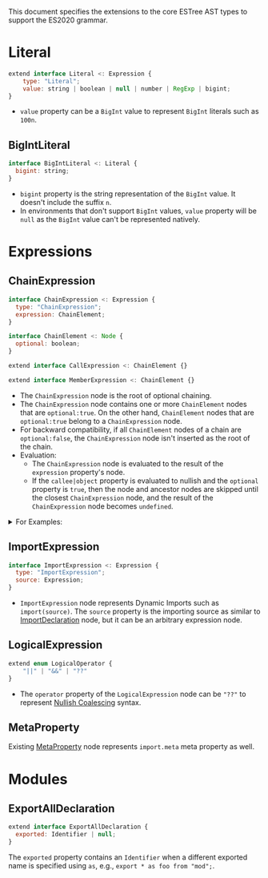 This document specifies the extensions to the core ESTree AST types to support the ES2020 grammar.

# Literal

```js
extend interface Literal <: Expression {
    type: "Literal";
    value: string | boolean | null | number | RegExp | bigint;
}
```

- `value` property can be a `BigInt` value to represent `BigInt` literals
  such as `100n`.

## BigIntLiteral

```js
interface BigIntLiteral <: Literal {
  bigint: string;
}
```

- `bigint` property is the string representation of the `BigInt` value.
  It doesn't include the suffix `n`.
- In environments that don't support `BigInt` values, `value` property will be
  `null` as the `BigInt` value can't be represented natively.

# Expressions

## ChainExpression

```js
interface ChainExpression <: Expression {
  type: "ChainExpression";
  expression: ChainElement;
}

interface ChainElement <: Node {
  optional: boolean;
}

extend interface CallExpression <: ChainElement {}

extend interface MemberExpression <: ChainElement {}
```

- The `ChainExpression` node is the root of optional chaining.
- The `ChainExpression` node contains one or more `ChainElement` nodes that are `optional:true`. On the other hand, `ChainElement` nodes that are `optional:true` belong to a `ChainExpression` node.
- For backward compatibility, if all `ChainElement` nodes of a chain are `optional:false`, the `ChainExpression` node isn't inserted as the root of the chain.
- Evaluation:
  - The `ChainExpression` node is evaluated to the result of the `expression` property's node.
  - If the `callee|object` property is evaluated to nullish and the `optional` property is `true`, then the node and ancestor nodes are skipped until the closest `ChainExpression` node, and the result of the `ChainExpression` node becomes `undefined`.

<details><summary>For Examples:</summary>

```jsonc
// obj.aaa.bbb
{
  "type": "MemberExpression",
  "optional": false,
  "object": {
    "type": "MemberExpression",
    "optional": false,
    "object": { "type": "Identifier", "name": "obj" },
    "property": { "type": "Identifier", "name": "aaa" }
  },
  "property": { "type": "Identifier", "name": "bbb" }
}
```

```jsonc
// obj.aaa?.bbb
{
  "type": "ChainExpression",
  "expression": {
    "type": "MemberExpression",
    "optional": true,
    "object": {
      "type": "MemberExpression",
      "optional": false,
      "object": { "type": "Identifier", "name": "obj" },
      "property": { "type": "Identifier", "name": "aaa" }
    },
    "property": { "type": "Identifier", "name": "bbb" }
  }
}
```

```jsonc
// obj?.aaa.bbb
{
  "type": "ChainExpression",
  "expression": {
    "type": "MemberExpression",
    "optional": false,
    "object": {
      "type": "MemberExpression",
      "optional": true,
      "object": { "type": "Identifier", "name": "obj" },
      "property": { "type": "Identifier", "name": "aaa" }
    },
    "property": { "type": "Identifier", "name": "bbb" }
  }
}
```

```jsonc
// obj?.aaa?.bbb
{
  "type": "ChainExpression",
  "expression": {
    "type": "MemberExpression",
    "optional": true,
    "object": {
      "type": "MemberExpression",
      "optional": true,
      "object": { "type": "Identifier", "name": "obj" },
      "property": { "type": "Identifier", "name": "aaa" }
    },
    "property": { "type": "Identifier", "name": "bbb" }
  }
}
```

```jsonc
// (obj.aaa).bbb
{
  "type": "MemberExpression",
  "optional": false,
  "object": {
    "type": "MemberExpression",
    "optional": false,
    "object": { "type": "Identifier", "name": "obj" },
    "property": { "type": "Identifier", "name": "aaa" }
  },
  "property": { "type": "Identifier", "name": "bbb" }
}
```

```jsonc
// (obj.aaa)?.bbb
{
  "type": "ChainExpression",
  "expression": {
    "type": "MemberExpression",
    "optional": true,
    "object": {
      "type": "MemberExpression",
      "optional": false,
      "object": { "type": "Identifier", "name": "obj" },
      "property": { "type": "Identifier", "name": "aaa" }
    },
    "property": { "type": "Identifier", "name": "bbb" }
  }
}
```

```jsonc
// (obj?.aaa).bbb
{
  "type": "MemberExpression",
  "optional": false,
  "object": {
    "type": "ChainExpression",
    "expression": {
      "type": "MemberExpression",
      "optional": true,
      "object": { "type": "Identifier", "name": "obj" },
      "property": { "type": "Identifier", "name": "aaa" }
    }
  },
  "property": { "type": "Identifier", "name": "bbb" }
}
```

```jsonc
// (obj?.aaa)?.bbb
{
  "type": "ChainExpression",
  "expression": {
    "type": "MemberExpression",
    "optional": true,
    "object": {
      "type": "ChainExpression",
      "expression": {
        "type": "MemberExpression",
        "optional": true,
        "object": { "type": "Identifier", "name": "obj" },
        "property": { "type": "Identifier", "name": "aaa" }
      }
    },
    "property": { "type": "Identifier", "name": "bbb" }
  }
}
```

</details>

## ImportExpression

```js
interface ImportExpression <: Expression {
  type: "ImportExpression";
  source: Expression;
}
```

- `ImportExpression` node represents Dynamic Imports such as `import(source)`.
  The `source` property is the importing source as similar to [ImportDeclaration]
  node, but it can be an arbitrary expression node.

## LogicalExpression

```js
extend enum LogicalOperator {
    "||" | "&&" | "??"
}
```

- The `operator` property of the `LogicalExpression` node can be `"??"` to represent [Nullish Coalescing] syntax.

## MetaProperty

Existing [MetaProperty] node represents `import.meta` meta property as well.

# Modules

##  ExportAllDeclaration

```js
extend interface ExportAllDeclaration {
  exported: Identifier | null;
}
```
The `exported` property contains an `Identifier` when a different exported name is specified using `as`, e.g., `export * as foo from "mod";`.

[ImportDeclaration]: es2015.md#importdeclaration
[MetaProperty]: es2015.md#metaproperty
[Nullish Coalescing]: https://github.com/tc39/proposal-nullish-coalescing
